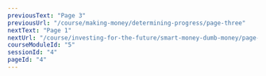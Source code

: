```yaml
---
previousText: "Page 3"
previousUrl: "/course/making-money/determining-progress/page-three"
nextText: "Page 1"
nextUrl: "/course/investing-for-the-future/smart-money-dumb-money/page-one"
courseModuleId: "5"
sessionId: "4"
pageId: "4"
---
```



